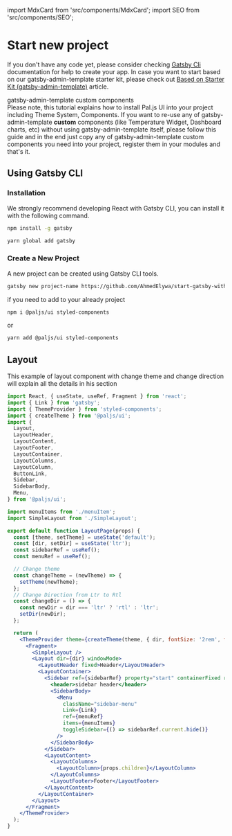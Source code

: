 import MdxCard from 'src/components/MdxCard';
import SEO from 'src/components/SEO';

<SEO title="Start new project" />

<MdxCard>

# Start new project

If you don't have any code yet, please consider checking [Gatsby Cli](https://www.gatsbyjs.org/docs/quick-start) documentation for help to create your app.
In case you want to start based on our gatsby-admin-template starter kit, please check out [Based on Starter Kit (gatsby-admin-template)](/ui/guides/install-based-on-starter-kit) article.

<div class="note note-info">
  <div class="note-title">gatsby-admin-template custom components</div>
  <div class="note-body">
    Please note, this tutorial explains how to install Pal.js UI into your project
    including Theme System, Components. If you want to re-use any of gatsby-admin-template
    <strong> custom</strong> components (like Temperature Widget, Dashboard charts,
    etc) without using gatsby-admin-template itself, please follow this guide and in the end
    just copy any of gatsby-admin-template custom components you need into your project, register
    them in your modules and that's it.
  </div>
</div>

## Using Gatsby CLI

### Installation

We strongly recommend developing React with Gatsby CLI, you can install it with the following command.

```bash
npm install -g gatsby
```

```bash
yarn global add gatsby
```

### Create a New Project

A new project can be created using Gatsby CLI tools.

```bash
gatsby new project-name https://github.com/AhmedElywa/start-gatsby-with-oah-ui
```

if you need to add to your already project

```bash
npm i @paljs/ui styled-components
```

or

```bash
yarn add @paljs/ui styled-components
```

## Layout

This example of layout component with change theme and change direction will explain all the details in his section

```jsx
import React, { useState, useRef, Fragment } from 'react';
import { Link } from 'gatsby';
import { ThemeProvider } from 'styled-components';
import { createTheme } from '@paljs/ui';
import {
  Layout,
  LayoutHeader,
  LayoutContent,
  LayoutFooter,
  LayoutContainer,
  LayoutColumns,
  LayoutColumn,
  ButtonLink,
  Sidebar,
  SidebarBody,
  Menu,
} from '@paljs/ui';

import menuItems from './menuItem';
import SimpleLayout from './SimpleLayout';

export default function LayoutPage(props) {
  const [theme, setTheme] = useState('default');
  const [dir, setDir] = useState('ltr');
  const sidebarRef = useRef();
  const menuRef = useRef();

  // Change theme
  const changeTheme = (newTheme) => {
    setTheme(newTheme);
  };
  // Change Direction from Ltr to Rtl
  const changeDir = () => {
    const newDir = dir === 'ltr' ? 'rtl' : 'ltr';
    setDir(newDir);
  };

  return (
    <ThemeProvider theme={createTheme(theme, { dir, fontSize: '2rem', fontMain: 'font family' })}>
      <Fragment>
        <SimpleLayout />
        <Layout dir={dir} windowMode>
          <LayoutHeader fixed>Header</LayoutHeader>
          <LayoutContainer>
            <Sidebar ref={sidebarRef} property="start" containerFixed responsive>
              <header>sidebar header</header>
              <SidebarBody>
                <Menu
                  className="sidebar-menu"
                  Link={Link}
                  ref={menuRef}
                  items={menuItems}
                  toggleSidebar={() => sidebarRef.current.hide()}
                />
              </SidebarBody>
            </Sidebar>
            <LayoutContent>
              <LayoutColumns>
                <LayoutColumn>{props.children}</LayoutColumn>
              </LayoutColumns>
              <LayoutFooter>Footer</LayoutFooter>
            </LayoutContent>
          </LayoutContainer>
        </Layout>
      </Fragment>
    </ThemeProvider>
  );
}
```

</MdxCard>
